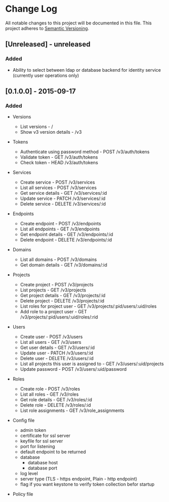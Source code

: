 # Change Log
All notable changes to this project will be documented in this file.
This project adheres to [Semantic Versioning](http://semver.org/).

## [Unreleased] - unreleased

### Added

- Ability to select between ldap or database backend for identity service
  (currently user operations only)

## [0.1.0.0] - 2015-09-17

### Added

- Versions
  * List versions - /
  * Show v3 version details - /v3

- Tokens
  * Authenticate using password method - POST /v3/auth/tokens
  * Validate token - GET /v3/auth/tokens
  * Check token - HEAD /v3/auth/tokens

- Services
  * Create service - POST /v3/services
  * List all services - POST /v3/services
  * Get service details - GET /v3/services/:id
  * Update service - PATCH /v3/services/:id
  * Delete service - DELETE /v3/services/:id

- Endpoints
  * Create endpoint - POST /v3/endpoints
  * List all endpoints - GET /v3/endpoints
  * Get endpoint details - GET /v3/endpoints/:id
  * Delete endpoint - DELETE /v3/endpoints/:id

- Domains
  * List all domains - POST /v3/domains
  * Get domain details - GET /v3/domains/:id

- Projects
  * Create project - POST /v3/projects
  * List projects - GET /v3/projects
  * Get project details - GET /v3/projects/:id
  * Delete project - DELETE /v3/projects/:id
  * List roles for project user - GET /v3/projects/:pid/users/:uid/roles
  * Add role to a project user - GET /v3/projects/:pid/users/:uid/roles/:rid

- Users
  * Create user - POST /v3/users
  * List all users - GET /v3/users
  * Get user details - GET /v3/users/:id
  * Update user - PATCH /v3/users/:id
  * Delete user - DELETE /v3/users/:id
  * List all projects this user is assigned to - GET /v3/users/:uid/projects
  * Update password - POST /v3/users/:uid/password

- Roles
  * Create role - POST /v3/roles
  * List all roles - GET /v3/roles
  * Get role details - GET /v3/roles/:id
  * Delete role - DELETE /v3/roles/:id
  * List role assignments - GET /v3/role_assignments

- Config file
  * admin token
  * certificate for ssl server
  * keyfile for ssl server
  * port for listening
  * default endpoint to be returned
  * database
    + database host
    + database port
  * log level
  * server type (TLS - https endpoint, Plain - http endpoint)
  * flag if you want keystone to verify token collection befor startup

- Policy file
